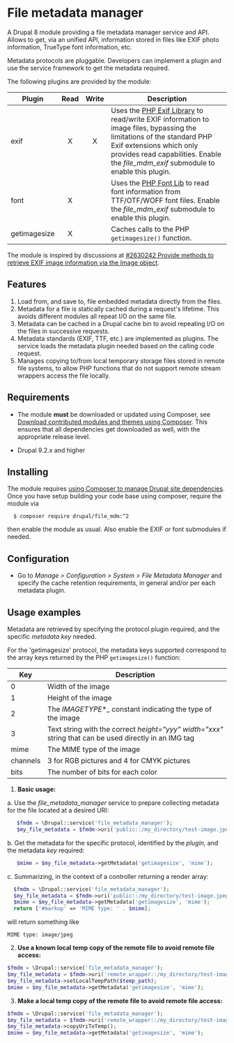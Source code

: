 # File metadata manager

A Drupal 8 module providing a file metadata manager service and API. Allows to
get, via an unified API, information stored in files like EXIF photo
information, TrueType font information, etc.

Metadata protocols are pluggable. Developers can implement a plugin and use the
service framework to get the metadata required.

The following plugins are provided by the module:

Plugin        | Read | Write | Description                                                  |
--------------|:----:|:-----:|--------------------------------------------------------------|
exif          | X    | X     | Uses the [PHP Exif Library](https://github.com/lsolesen/pel) to read/write EXIF information to image files, bypassing the limitations of the standard PHP Exif extensions which only provides read capabilities. Enable the _file_mdm_exif_ submodule to enable this plugin.        |
font          | X    |       | Uses the [PHP Font Lib](https://github.com/PhenX/php-font-lib) to read font information from TTF/OTF/WOFF font files. Enable the _file_mdm_exif_ submodule to enable this plugin.         |
getimagesize  | X    |       | Caches calls to the PHP ```getimagesize()``` function.        |

The module is inspired by discussions at [#2630242 Provide methods to retrieve EXIF image information via the Image object](https://www.drupal.org/node/2630242).


## Features

1. Load from, and save to, file embedded metadata directly from the files.
2. Metadata for a file is statically cached during a request's lifetime. This
   avoids different modules all repeat I/O on the same file.
3. Metadata can be cached in a Drupal cache bin to avoid repeating I/O on the
   files in successive requests.
4. Metadata standards (EXIF, TTF, etc.) are implemented as plugins. The service
   loads the metadata plugin needed based on the calling code request.
5. Manages copying to/from local temporary storage files stored in remote file
   systems, to allow PHP functions that do not support remote stream wrappers
   access the file locally.


## Requirements

* The module **must** be downloaded or updated using Composer, see [Download contributed modules and themes using Composer](https://www.drupal.org/node/2718229#adding-modules).
This ensures that all dependencies get downloaded as well, with the appropriate
release level.

* Drupal 9.2.x and higher


## Installing

The module requires [using Composer to manage Drupal site dependencies](https://www.drupal.org/node/2718229).
Once you have setup building your code base using composer, require the module
via

```
  $ composer require drupal/file_mdm:^2
```

then enable the module as usual. Also enable the EXIF or font submodules if
needed.


## Configuration

- Go to _Manage > Configuration > System > File Metadata Manager_ and specify
  the cache retention requirements, in general and/or per each metadata plugin.


## Usage examples

Metadata are retrieved by specifying the protocol plugin required, and the
specific _metadata key_ needed.

For the 'getimagesize' protocol, the metadata keys supported correspond to the
array keys returned by the PHP ```getimagesize()``` function:

Key      | Description                                                  |
---------|--------------------------------------------------------------|
0        | Width of the image                                           |
1        | Height of the image                                          |
2        | The _IMAGETYPE_*_ constant indicating the type of the image  |
3        | Text string with the correct _height="yyy" width="xxx"_ string that can be used directly in an IMG tag |
mime     | The MIME type of the image                                   |
channels | 3 for RGB pictures and 4 for CMYK pictures                   |
bits     | The number of bits for each color                            |

1. __Basic usage:__

  a. Use the _file_metadata_manager_ service to prepare collecting metadata for
     the file located at a desired URI:

```php
   $fmdm = \Drupal::service('file_metadata_manager');
   $my_file_metadata = $fmdm->uri('public::/my_directory/test-image.jpeg');
```

  b. Get the metadata for the specific protocol, identified by the _plugin_, and
     the metadata _key_ required:

```php
   $mime = $my_file_metadata->getMetadata('getimagesize', 'mime');
```

  c. Summarizing, in the context of a controller returning a render array:

```php
  $fmdm = \Drupal::service('file_metadata_manager');
  $my_file_metadata = $fmdm->uri('public::/my_directory/test-image.jpeg');
  $mime = $my_file_metadata->getMetadata('getimagesize', 'mime');
  return ['#markup' => 'MIME type: ' . $mime];
```

  will return something like

```
MIME type: image/jpeg
```

2. __Use a known local temp copy of the remote file to avoid remote file access:__

```php
$fmdm = \Drupal::service('file_metadata_manager');
$my_file_metadata = $fmdm->uri('remote_wrapper::/my_directory/test-image.jpeg');
$my_file_metadata->setLocalTempPath($temp_path);
$mime = $my_file_metadata->getMetadata('getimagesize', 'mime');
```

3. __Make a local temp copy of the remote file to avoid remote file access:__

```php
$fmdm = \Drupal::service('file_metadata_manager');
$my_file_metadata = $fmdm->uri('remote_wrapper::/my_directory/test-image.jpeg');
$my_file_metadata->copyUriToTemp();
$mime = $my_file_metadata->getMetadata('getimagesize', 'mime');
```

